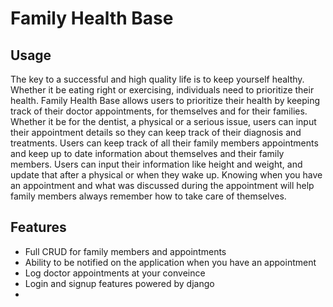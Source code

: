 # Family Health Base

## Usage
The key to a successful and high quality life is to keep yourself healthy. Whether it be eating right or exercising, individuals need to prioritize their health. Family Health Base allows users to prioritize their health by keeping track of their doctor appointments, for themselves and for their families. Whether it be for the dentist, a physical or a serious issue, users can input their appointment details so they can keep track of their diagnosis and treatments. Users can keep track of all their family members appointments and keep up to date information about themselves and their family members. Users can input their information like height and weight, and update that after a physical or when they wake up. Knowing when you have an appointment and what was discussed during the appointment will help family members always remember how to take care of themselves.

## Features
- Full CRUD for family members and appointments
- Ability to be notified on the application when you have an appointment
- Log doctor appointments at your conveince
- Login and signup features powered by django
- 